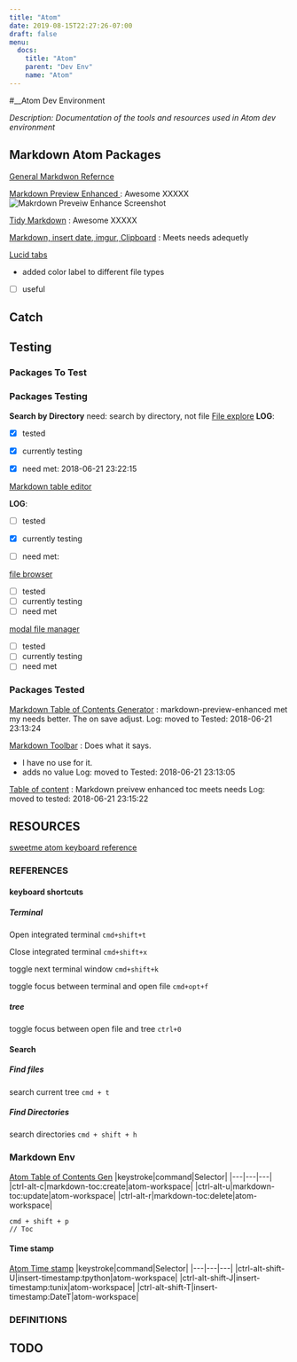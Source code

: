 ```yaml
---
title: "Atom"
date: 2019-08-15T22:27:26-07:00
draft: false
menu:
  docs:
    title: "Atom"
    parent: "Dev Env"
    name: "Atom"
---
```



#__Atom Dev Environment

*Description: Documentation of the tools and resources used in Atom dev environment*


## Markdown Atom Packages
[General Markdwon Refernce](https://kramdown.gettalong.org/quickref.html#span-level-elements---text-modifiers)

[Markdown Preview Enhanced ](https://atom.io/packages/markdown-preview-enhancema)
: Awesome XXXXX
![Makrdown Preveiw Enhance Screenshot](./assets/markdown-preview-enhanced-screenshot.png)

[Tidy Markdown](https://atom.io/packages/tidy-markdown)
: Awesome XXXXX

[Markdown, insert date, imgur, Clipboard](https://atom.io/packages/markdown-tool)
: Meets needs adequetly

[Lucid tabs](http://atom-packages.directory/package/lucid-tabs/)
- added color label to different file types
- [ ] useful

## Catch

## Testing

### Packages To Test

 [](http://atom-packages.directory/package/path-hyperclick/)

### Packages Testing

__Search by Directory__
need: search by directory, not file
[File explore](http://atom-packages.directory/package/file-explorer/)
__LOG__:
- [x] tested
- [x] currently testing
- [x] need met: 2018-06-21 23:22:15


[Markdown table editor](https://atom.io/packages/markdown-table-editor)

__LOG__:
- [ ] tested
- [x] currently testing
- [ ] need met:



[file browser](http://atom-packages.directory/package/file-browser/)
- [ ] tested
- [ ] currently testing
- [ ] need met

[modal file manager](http://atom-packages.directory/package/modal-file-manager/)
- [ ] tested
- [ ] currently testing
- [ ] need met

### Packages Tested
[Markdown Table of Contents Generator](https://atom.io/packages/markdown-toc-auto)
: markdown-preview-enhanced met my needs better. The on save adjust.
Log:
moved to Tested: 2018-06-21 23:13:24


[Markdown Toolbar](https://atom.io/packages/markdown-toolbar)
: Does what it says.
- I have no use for it.
- adds no value
Log:
moved to Tested: 2018-06-21 23:13:05

[Table of content](https://atom.io/packages/markdown-toc)
: Markdown preivew enhanced toc meets needs
Log:
moved to tested: 2018-06-21 23:15:22


## RESOURCES
[sweetme atom keyboard reference](https://sweetme.at/2014/03/10/atom-editor-cheat-sheet/)


### REFERENCES
#### keyboard shortcuts
##### Terminal

Open integrated terminal
```cmd+shift+t```

Close integrated terminal
```cmd+shift+x```

toggle next terminal window
```cmd+shift+k```

toggle focus between terminal and open file
```cmd+opt+f```

##### tree

toggle focus between open file and tree
```ctrl+0```


#### Search
##### Find files
search current tree
```cmd + t```
##### Find Directories
search directories
```cmd + shift + h```

### Markdown Env
[Atom Table of Contents Gen](https://github.com/nok/markdown-toc)
|keystroke|command|Selector|
|---|---|---|
|ctrl-alt-c|markdown-toc:create|atom-workspace|
|ctrl-alt-u|markdown-toc:update|atom-workspace|
|ctrl-alt-r|markdown-toc:delete|atom-workspace|

```
cmd + shift + p
// Toc

```


#### Time stamp
[Atom Time stamp](https://atom.io/packages/insert-timestamp)
|keystroke|command|Selector|
|---|---|---|
|ctrl-alt-shift-U|insert-timestamp:tpython|atom-workspace|
|ctrl-alt-shift-J|insert-timestamp:tunix|atom-workspace|
|ctrl-alt-shift-T|insert-timestamp:DateT|atom-workspace|

### DEFINITIONS


## TODO
